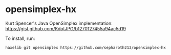 # opensimplex-hx

Kurt Spencer's Java OpenSimplex implementation: https://gist.github.com/KdotJPG/b1270127455a94ac5d19

To install, run:

    haxelib git opensimplex https://github.com/sepharoth213/opensimplex-hx
